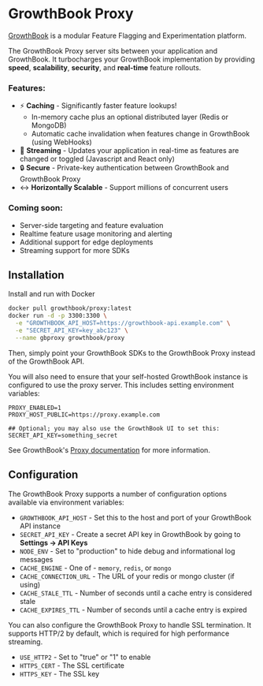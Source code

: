 # GrowthBook Proxy

[GrowthBook](https://www.growthbook.io) is a modular Feature Flagging and Experimentation platform.

The GrowthBook Proxy server sits between your application and GrowthBook. It turbocharges your GrowthBook implementation by providing **speed**, **scalability**, **security**, and **real-time** feature rollouts.

### Features:
- :zap: **Caching** - Significantly faster feature lookups!
  - In-memory cache plus an optional distributed layer (Redis or MongoDB)
  - Automatic cache invalidation when features change in GrowthBook (using WebHooks)
- :satellite: **Streaming** - Updates your application in real-time as features are changed or toggled (Javascript and React only)
- :lock: **Secure** - Private-key authentication between GrowthBook and GrowthBook Proxy
- :left_right_arrow: **Horizontally Scalable** - Support millions of concurrent users

### Coming soon:

- Server-side targeting and feature evaluation
- Realtime feature usage monitoring and alerting
- Additional support for edge deployments
- Streaming support for more SDKs

## Installation

Install and run with Docker

```bash
docker pull growthbook/proxy:latest
docker run -d -p 3300:3300 \
  -e "GROWTHBOOK_API_HOST=https://growthbook-api.example.com" \
  -e "SECRET_API_KEY=key_abc123" \
  --name gbproxy growthbook/proxy
```

Then, simply point your GrowthBook SDKs to the GrowthBook Proxy instead of the GrowthBook API.

You will also need to ensure that your self-hosted GrowthBook instance is configured to use the proxy server. This includes setting environment variables:
```
PROXY_ENABLED=1
PROXY_HOST_PUBLIC=https://proxy.example.com

## Optional; you may also use the GrowthBook UI to set this:
SECRET_API_KEY=something_secret
```
See GrowthBook's [Proxy documentation](https://docs.growthbook.io/self-host/proxy#standalone) for more information.


## Configuration

The GrowthBook Proxy supports a number of configuration options available via environment variables:

- `GROWTHBOOK_API_HOST` - Set this to the host and port of your GrowthBook API instance
- `SECRET_API_KEY` - Create a secret API key in GrowthBook by going to **Settings -> API Keys**
- `NODE_ENV` - Set to "production" to hide debug and informational log messages
- `CACHE_ENGINE` - One of - `memory`, `redis`, or `mongo`
- `CACHE_CONNECTION_URL` - The URL of your redis or mongo cluster (if using)
- `CACHE_STALE_TTL` - Number of seconds until a cache entry is considered stale
- `CACHE_EXPIRES_TTL` - Number of seconds until a cache entry is expired

You can also configure the GrowthBook Proxy to handle SSL termination. It supports HTTP/2 by default, which is required for high performance streaming.

- `USE_HTTP2` - Set to "true" or "1" to enable
- `HTTPS_CERT` - The SSL certificate
- `HTTPS_KEY` - The SSL key
